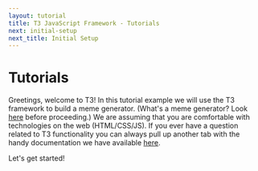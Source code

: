 ```yaml
---
layout: tutorial
title: T3 JavaScript Framework - Tutorials
next: initial-setup
next_title: Initial Setup
---
```


# Tutorials
Greetings, welcome to T3! In this tutorial example we will use the T3 framework to build a meme generator. (What's a meme generator? Look [here](http://imgur.com/memegen) before proceeding.) We are assuming that you are comfortable with technologies on the web (HTML/CSS/JS). If you ever have a question related to T3 functionality you can always pull up another tab with the handy documentation we have available [here](/Pages/Box/T3/documentation).

Let's get started!
